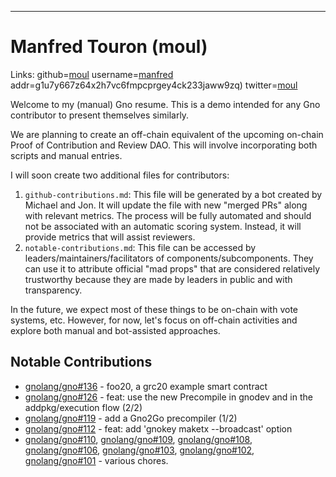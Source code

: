 _______________________________________________________________
# Manfred Touron (moul)
Links: github=[moul](https://github.com/moul) username=[manfred](https://gno.land/r/users:manfred) addr=g1u7y667z64x2h7vc6fmpcprgey4ck233jaww9zq) twitter=[moul](https://x.com/moul) 

Welcome to my (manual) Gno resume. This is a demo intended for any Gno contributor to present themselves similarly.

We are planning to create an off-chain equivalent of the upcoming on-chain Proof of Contribution and Review DAO. This will involve incorporating both scripts and manual entries.

I will soon create two additional files for contributors:
1. `github-contributions.md`: This file will be generated by a bot created by Michael and Jon. It will update the file with new "merged PRs" along with relevant metrics. The process will be fully automated and should not be associated with an automatic scoring system. Instead, it will provide metrics that will assist reviewers.
2. `notable-contributions.md`: This file can be accessed by leaders/maintainers/facilitators of components/subcomponents. They can use it to attribute official "mad props" that are considered relatively trustworthy because they are made by leaders in public and with transparency.

In the future, we expect most of these things to be on-chain with vote systems, etc. However, for now, let's focus on off-chain activities and explore both manual and bot-assisted approaches.

## Notable Contributions
- [gnolang/gno#136](https://github.com/gnolang/gno/pull/136) - foo20, a grc20 example smart contract
- [gnolang/gno#126](https://github.com/gnolang/gno/pull/126) - feat: use the new Precompile in gnodev and in the addpkg/execution flow (2/2)
- [gnolang/gno#119](https://github.com/gnolang/gno/pull/119) - add a Gno2Go precompiler (1/2)
- [gnolang/gno#112](https://github.com/gnolang/gno/pull/112) - feat: add 'gnokey maketx --broadcast' option
- [gnolang/gno#110](https://github.com/gnolang/gno/pull/110), [gnolang/gno#109](https://github.com/gnolang/gno/pull/109), [gnolang/gno#108](https://github.com/gnolang/gno/pull/108), [gnolang/gno#106](https://github.com/gnolang/gno/pull/106), [gnolang/gno#103](https://github.com/gnolang/gno/pull/103), [gnolang/gno#102](https://github.com/gnolang/gno/pull/102), [gnolang/gno#101](https://github.com/gnolang/gno/pull/101) - various chores.
